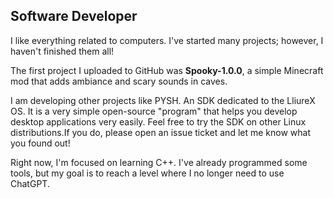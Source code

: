 ## Software Developer

I like everything related to computers. I've started many projects; however, I haven't finished them all!

The first project I uploaded to GitHub was **Spooky-1.0.0**, a simple Minecraft mod that adds ambiance and scary sounds in caves.

I am developing other projects like PYSH. An SDK dedicated to the LliureX OS. It is a very simple open-source "program" that helps you develop desktop applications very easily. Feel free to try the SDK on other Linux distributions.If you do, please open an issue ticket and let me know what you found out!

Right now, I'm focused on learning C++. I've already programmed some tools, but my goal is to reach a level where I no longer need to use ChatGPT.
